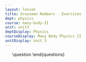 ```yaml
---
layout: lesson
title: Grassman Numbers - Exercises
dept: physics
course: many-body-II
unit: unit3
deptDisplay: Physics
courseDisplay: Many Body Physics II
unitDisplay: Unit 3
---
```

<ol>
\question
\end{questions}


